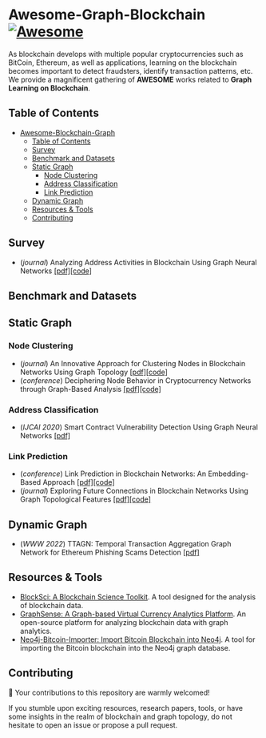 # Awesome-Graph-Blockchain [![Awesome](https://awesome.re/badge.svg)](https://awesome.re)

As blockchain develops with multiple popular cryptocurrencies such as BitCoin, Ethereum, as well as applications, learning on the blockchain becomes important to detect fraudsters, identify transaction patterns, etc. We provide a magnificent gathering of **AWESOME** works related to **Graph Learning on Blockchain**.

## Table of Contents

- [Awesome-Blockchain-Graph](#awesome-blockchain-graph)
  - [Table of Contents](#table-of-contents)
  - [Survey](#survey)
  - [Benchmark and Datasets](#benchmark-and-datasets)
  - [Static Graph](#static-graph)
    - [Node Clustering](#node-clustering)
    - [Address Classification](#address-classification)
    - [Link Prediction](#link-prediction)
  - [Dynamic Graph](#dynamic-graph)
  - [Resources & Tools](#resources--tools)
  - [Contributing](#contributing)

## Survey

- (*journal*) Analyzing Address Activities in Blockchain Using Graph Neural Networks [[pdf]](link)[[code]](link)

## Benchmark and Datasets



## Static Graph

### Node Clustering

- (*journal*) An Innovative Approach for Clustering Nodes in Blockchain Networks Using Graph Topology [[pdf]](link)[[code]](link)
- (*conference*) Deciphering Node Behavior in Cryptocurrency Networks through Graph-Based Analysis [[pdf]](link)[[code]](link)

### Address Classification

- (*IJCAI 2020*) Smart Contract Vulnerability Detection Using Graph Neural Networks [[pdf]](https://www.ijcai.org/Proceedings/2020/0454.pdf)

### Link Prediction

- (*conference*) Link Prediction in Blockchain Networks: An Embedding-Based Approach [[pdf]](link)[[code]](link)
- (*journal*) Exploring Future Connections in Blockchain Networks Using Graph Topological Features [[pdf]](link)[[code]](link)

## Dynamic Graph

- (*WWW 2022*) TTAGN: Temporal Transaction Aggregation Graph Network for Ethereum Phishing Scams Detection [[pdf]](https://arxiv.org/pdf/2204.13442#:~:text=TTAGN%20enhances%20the%20representation%20of,embedding%20and%20phishing%20addresses%20detection.)

## Resources & Tools

- [BlockSci: A Blockchain Science Toolkit](https://github.com/citp/BlockSci). A tool designed for the analysis of blockchain data.
- [GraphSense: A Graph-based Virtual Currency Analytics Platform](https://github.com/graphsense/graphsense-open). An open-source platform for analyzing blockchain data with graph analytics.
- [Neo4j-Bitcoin-Importer: Import Bitcoin Blockchain into Neo4j](https://github.com/lucianojf/neo4j-bitcoin-importer). A tool for importing the Bitcoin blockchain into the Neo4j graph database.

## Contributing

🚀 Your contributions to this repository are warmly welcomed!

If you stumble upon exciting resources, research papers, tools, or have some insights in the realm of blockchain and graph topology, do not hesitate to open an issue or propose a pull request.
